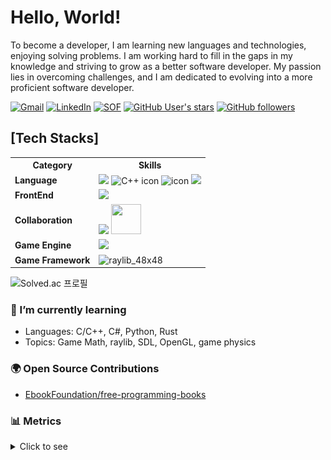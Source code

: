 # Hello, World!

To become a developer, I am learning new languages and technologies, enjoying solving problems. I am working hard to fill in the gaps in my knowledge and striving to grow as a better software developer. My passion lies in overcoming challenges, and I am dedicated to evolving into a more proficient software developer.

[![Gmail](https://img.shields.io/badge/Gmail-d14836?style=flat&logo=Gmail&logoColor=white&link=mailto:parkdev640@gmail.com)](mailto:parkdev640@gmail.com)
[![LinkedIn](https://img.shields.io/badge/LinkedIn-blue?style=flat&logo=Linkedin&logoColor=white&link=https://www.linkedin.com/in/%EC%A7%84%ED%98%95-%EB%B0%95-a6aa71296/)](https://www.linkedin.com/in/%EC%A7%84%ED%98%95-%EB%B0%95-a6aa71296/)
[![SOF](https://img.shields.io/badge/-Stackoverflow-FE7A16?style=flat&logo=stack-overflow&logoColor=white)](https://stackoverflow.com/users/20819691/maldron)
[![GitHub User's stars](https://img.shields.io/github/stars/maldron0309?color=fafa2f&logo=github)](#)
[![GitHub followers](https://img.shields.io/github/followers/maldron0309?logo=github)](#)

<h2>[Tech Stacks]</h2>
<table>
  <tr>
    <th>Category</th>
    <th>Skills</th>
  </tr>
  <tr>
    <td><strong>Language</strong></td>
    <td>
      <div style="display: flex; align-items: center;">
        <div>
          <img src="https://skillicons.dev/icons?i=c" />
          <img src="https://techstack-generator.vercel.app/cpp-icon.svg" alt="C++ icon" style="width: 80px; height: 50px; margin-right: 0px; margin-bottom: 0px;" />
          <img src="https://techstack-generator.vercel.app/csharp-icon.svg" alt="icon" style="width: 80px; height: 50px; margin-right: 0px; margin-bottom: 0px;" />
          <img src="https://skillicons.dev/icons?i=py" />
        </div>
      </div>
    </td>
  </tr>
  <tr>
    <td><strong>FrontEnd</strong></td>
    <td><img src="https://skillicons.dev/icons?i=html,css,js,svelte" /></td>
  </tr>
  <tr>
    <td><strong>Collaboration</strong></td>
    <td>
      <img src="https://skillicons.dev/icons?i=git" />
      <img src="https://github.com/maldron0309/maldron0309/assets/103731019/8e749fcc-5a72-4c68-8ef0-793f149ceebb" width="48" height="48" />
    </td>
  </tr>
  <tr>
    <td><strong>Game Engine</strong></td>
    <td><img src="https://skillicons.dev/icons?i=unity,godot" /></td>
  </tr>
  <tr>
    <td><strong>Game Framework</strong></td>
    <td><img src="https://github.com/maldron0309/maldron0309/assets/103731019/ee9000ed-d3d0-4a07-b89b-be0d1a8514e8" alt="raylib_48x48" /></td>
  </tr>
</table>

![Solved.ac 프로필](http://mazassumnida.wtf/api/v2/generate_badge?boj=maldron)

### 🌱 I’m currently learning
- Languages: C/C++, C#, Python, Rust
- Topics: Game Math, raylib, SDL, OpenGL, game physics


### 🌍 Open Source Contributions
- [EbookFoundation/free-programming-books](https://github.com/EbookFoundation/free-programming-books)


### 📊 Metrics
<details>
<summary>Click to see</summary>

<div align="center">
  
![Metrics](./github-metrics.svg)

</div>

</details>
